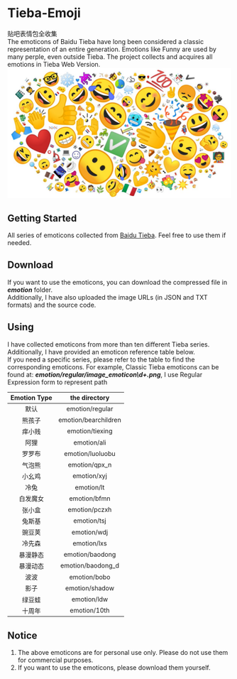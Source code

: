 # Tieba-Emoji

贴吧表情包全收集<br/>
The emoticons of Baidu Tieba have long been considered a classic representation of an entire generation. Emotions like Funny are used by many perple, even outside Tieba. The project collects and  acquires all emotions in Tieba Web Version.<br>
![Display](emoji-cloud.jpeg)

## Getting Started

All series of emoticons collected from [Baidu Tieba](https://tieba.baidu.com/index.html). Feel free to use them if needed.

## Download

If you want to use the emoticons, you can download the compressed file in ***emotion*** folder.<br>
Additionally, I have also uploaded the image URLs (in JSON and TXT formats) and the source code.<br>

## Using

I have collected emoticons from more than ten different Tieba series. Additionally, I have provided an emoticon reference table below.<br>
If you need a specific series, please refer to the table to find the corresponding emoticons. For example, Classic Tieba emoticons can be found at: ***emotion/regular/image_emoticon\d+.png***, I use Regular Expression form to represent path<br>

| Emotion Type | the directory  |
|:------------:|:--------------------:|
| 默认           | emotion/regular      |
| 熊孩子          | emotion/bearchildren |
| 痒小贱          | emotion/tiexing      |
| 阿狸           | emotion/ali          |
| 罗罗布          | emotion/luoluobu     |
| 气泡熊          | emotion/qpx_n        |
| 小幺鸡          | emotion/xyj          |
| 冷兔           | emotion/lt           |
| 白发魔女         | emotion/bfmn         |
| 张小盒          | emotion/pczxh        |
| 兔斯基          | emotion/tsj          |
| 豌豆荚          | emotion/wdj          |
| 冷先森          | emotion/lxs          |
| 暴漫静态         | emotion/baodong      |
| 暴漫动态         | emotion/baodong_d    |
| 波波           | emotion/bobo         |
| 影子           | emotion/shadow       |
| 绿豆蛙          | emotion/ldw          |
| 十周年          | emotion/10th         |

## Notice

1. The above emoticons are for personal use only. Please do not use them for commercial purposes.
2. If you want to use the emoticons, please download them yourself.

